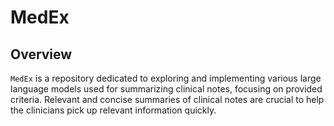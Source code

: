 # MedEx

## Overview

`MedEx` is a repository dedicated to exploring and implementing various large language models used for summarizing clinical notes, focusing on provided criteria. Relevant and concise summaries of clinical notes are crucial to help the clinicians pick up relevant information quickly.